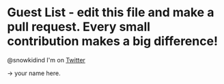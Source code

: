 # Guest List - edit this file and make a pull request. Every small contribution makes a big difference!

@snowkidind I'm on [Twitter](https://twitter.com/snowkidind)

-> your name here. 
